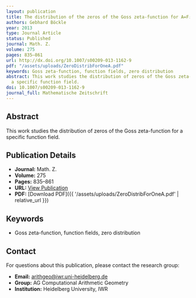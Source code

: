 ```yaml
---
layout: publication
title: The distribution of the zeros of the Goss zeta-function for A=F₂[x,y]/(y²+y+x³+x+1)
authors: Gebhard Böckle
year: 2013
type: Journal Article
status: Published
journal: Math. Z.
volume: 275
pages: 835–861
url: http://dx.doi.org/10.1007/s00209-013-1162-9
pdf: "/assets/uploads/ZeroDistribForOneA.pdf"
keywords: Goss zeta-function, function fields, zero distribution
abstract: This work studies the distribution of zeros of the Goss zeta-function for
  a specific function field.
doi: 10.1007/s00209-013-1162-9
journal_full: Mathematische Zeitschrift
---
```

## Abstract

This work studies the distribution of zeros of the Goss zeta-function for a specific function field.

## Publication Details

- **Journal:** Math. Z.
- **Volume:** 275
- **Pages:** 835–861
- **URL:** [View Publication](http://dx.doi.org/10.1007/s00209-013-1162-9)
- **PDF:** [Download PDF]({{ \'/assets/uploads/ZeroDistribForOneA.pdf\' | relative_url }})

## Keywords

- Goss zeta-function, function fields, zero distribution


## Contact

For questions about this publication, please contact the research group:
- **Email:** arithgeo@iwr.uni-heidelberg.de
- **Group:** AG Computational Arithmetic Geometry
- **Institution:** Heidelberg University, IWR